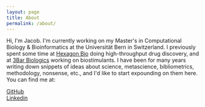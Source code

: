 ```yaml
---
layout: page
title: About
permalink: /about/
---
```


Hi, I'm Jacob. I'm currently working on my Master's in Computational Biology & Bioinformatics at the Universität Bern in Switzerland. I previously spent some time at [Hexagon Bio](https://www.hexagonbio.com/) doing high-throughput drug discovery, and at [3Bar Biologics](https://www.3barbiologics.com/) working on biostimulants. I have been for many years writing down snippets of ideas about science, metascience, bibliometrics, methodology, nonsense, etc., and I'd like to start expounding on them here. You can find me at:

[GitHub](https://github.com/riinajh)  
[Linkedin](https://www.linkedin.com/in/jhriina/)   

[jekyll-organization]: https://github.com/jekyll
